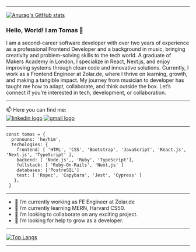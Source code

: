 -----

[![Anurag's GitHub stats](https://github-readme-stats.vercel.app/api?username=tomasgarciadev)](https://github.com/anuraghazra/github-readme-stats)

### Hello, World! I am Tomas 👋

I am a second-career software developer with over two years of experience as a professional Frontend Developer and a background in music, bringing creativity and problem-solving skills to the tech world. A graduate of Makers Academy in London, I specialize in React, Next.js, and enjoy improving systems through clean code and innovative solutions. Currently, I work as a Frontend Engineer at Zolar.de, where I thrive on learning, growth, and making a tangible impact. My journey from musician to developer has taught me how to adapt, collaborate, and think outside the box. Let’s connect if you’re interested in tech, development, or collaboration.

-----

📫 Here you can find me:   
<a href='https://www.linkedin.com/in/tomas-garcia-64b145102/'><img src='https://img.shields.io/badge/LinkedIn-0077B5?style=for-the-badge&logo=linkedin&logoColor=white' alt='linkedin logo'/></a> <a href='mailto:tomasgarciadev@gmail.com'><img src='https://img.shields.io/badge/Gmail-D14836?style=for-the-badge&logo=gmail&logoColor=white' alt='gmail logo'/></a>

-----
```
const tomas = {
  pronouns: 'he/him',
  techologies: {
    frontend: [ 'HTML', 'CSS', 'Bootstrap', 'JavaScript', 'React.js', 'Next.js', 'TypeScript' ],
    backend: [ 'Node.js',, 'Ruby', 'TypeScript'],
    fullstack: [ 'Ruby-On-Rails', 'Next,js' ]
    databases: ['PostreSQL']
    test: [ 'Rspec', 'Capybara', 'Jest', 'Cypress' ]
   },
 }
```

-----

- 🔭 I’m currently working as FE Engineer at Zolar.de
- 🌱 I’m currently learning MERN, Harvard CS50.
- 👯 I’m looking to collaborate on any exciting project.
- 🤔 I’m looking for help to grow as a developer.

----

[![Top Langs](https://github-readme-stats.vercel.app/api/top-langs/?username=TomasGarciaDev&layout=compact&theme=tokyonight)](https://github.com/anuraghazra/github-readme-stats)

-----

<!--
**TomasGarciaDev/TomasGarciaDev** is a ✨ _special_ ✨ repository because its `README.md` (this file) appears on your GitHub profile.

Here are some ideas to get you started:

- 🔭 I’m currently working on ...
- 🌱 I’m currently learning ...
- 👯 I’m looking to collaborate on ...
- 🤔 I’m looking for help with ...
- 💬 Ask me about ...
- 📫 How to reach me: ...
- 😄 Pronouns: ...
- ⚡ Fun fact: ...
-->
